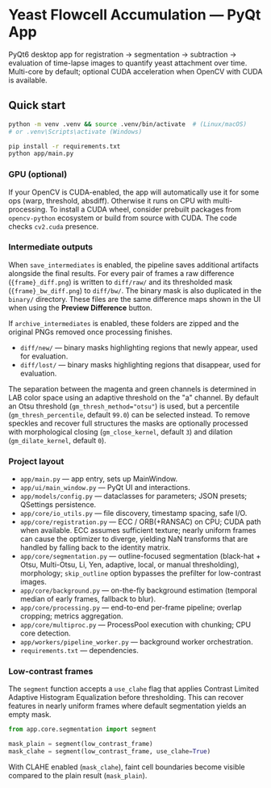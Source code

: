 # Yeast Flowcell Accumulation — PyQt App

PyQt6 desktop app for registration → segmentation → subtraction → evaluation of time-lapse images
to quantify yeast attachment over time. Multi-core by default; optional CUDA acceleration when
OpenCV with CUDA is available.

## Quick start
```bash
python -m venv .venv && source .venv/bin/activate  # (Linux/macOS)
# or .venv\Scripts\activate (Windows)

pip install -r requirements.txt
python app/main.py
```

### GPU (optional)
If your OpenCV is CUDA-enabled, the app will automatically use it for some ops (warp, threshold, absdiff).
Otherwise it runs on CPU with multi-processing. To install a CUDA wheel, consider prebuilt packages from
`opencv-python` ecosystem or build from source with CUDA. The code checks `cv2.cuda` presence.

### Intermediate outputs
When `save_intermediates` is enabled, the pipeline saves additional artifacts alongside the final results.
For every pair of frames a raw difference (`{frame}_diff.png`) is written to `diff/raw/` and its
thresholded mask (`{frame}_bw_diff.png`) to `diff/bw/`. The binary mask is also duplicated in the
`binary/` directory. These files are the same difference maps shown in the UI when using the
**Preview Difference** button.

If `archive_intermediates` is enabled, these folders are zipped and the original
PNGs removed once processing finishes.

- `diff/new/` — binary masks highlighting regions that newly appear, used for evaluation.
- `diff/lost/` — binary masks highlighting regions that disappear, used for evaluation.

The separation between the magenta and green channels is determined in LAB
color space using an adaptive threshold on the "a" channel.  By default an
Otsu threshold (`gm_thresh_method="otsu"`) is used, but a percentile
(`gm_thresh_percentile`, default `99.0`) can be selected instead.  To remove
speckles and recover full structures the masks are optionally processed with
morphological closing (`gm_close_kernel`, default `3`) and dilation
(`gm_dilate_kernel`, default `0`).

### Project layout
- `app/main.py` — app entry, sets up MainWindow.
- `app/ui/main_window.py` — PyQt UI and interactions.
- `app/models/config.py` — dataclasses for parameters; JSON presets; QSettings persistence.
- `app/core/io_utils.py` — file discovery, timestamp spacing, safe I/O.
- `app/core/registration.py` — ECC / ORB(+RANSAC) on CPU; CUDA path when available. ECC assumes sufficient texture; nearly uniform frames can cause the optimizer to diverge, yielding NaN transforms that are handled by falling back to the identity matrix.
- `app/core/segmentation.py` — outline-focused segmentation (black-hat + Otsu, Multi-Otsu, Li, Yen, adaptive, local, or manual thresholding), morphology; `skip_outline` option bypasses the prefilter for low-contrast images.
- `app/core/background.py` — on-the-fly background estimation (temporal median of early frames, fallback to blur).
- `app/core/processing.py` — end-to-end per-frame pipeline; overlap cropping; metrics aggregation.
- `app/core/multiproc.py` — ProcessPool execution with chunking; CPU core detection.
- `app/workers/pipeline_worker.py` — background worker orchestration.
- `requirements.txt` — dependencies.

### Low-contrast frames
The `segment` function accepts a `use_clahe` flag that applies Contrast Limited Adaptive
Histogram Equalization before thresholding. This can recover features in nearly
uniform frames where default segmentation yields an empty mask.

```python
from app.core.segmentation import segment

mask_plain = segment(low_contrast_frame)
mask_clahe = segment(low_contrast_frame, use_clahe=True)
```

With CLAHE enabled (`mask_clahe`), faint cell boundaries become visible compared to the
plain result (`mask_plain`).
